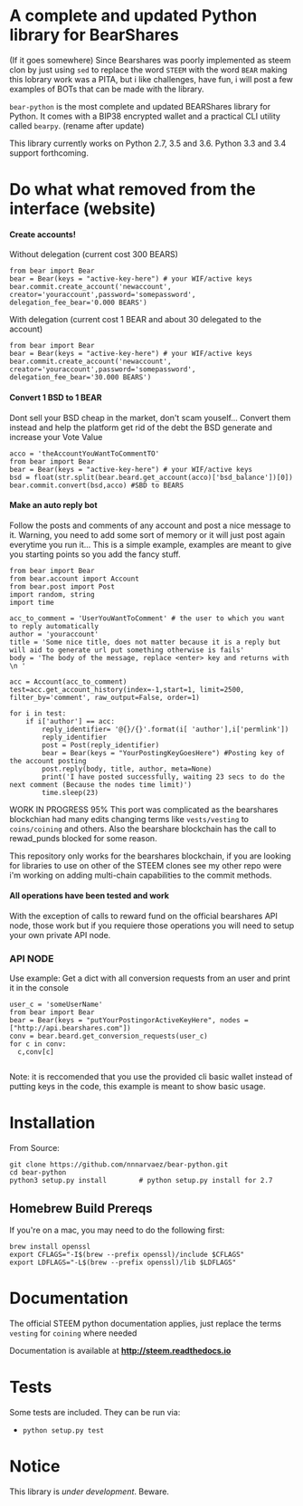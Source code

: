 # A complete and updated Python library for BearShares
(If it goes somewhere)
Since Bearshares was poorly implemented as steem clon by just using `sed` to replace the word `STEEM` with the word `BEAR` making this lobrary work was a PITA, but i like challenges, have fun, i will post a few examples of BOTs that can be made with the library. 


`bear-python` is the most complete and updated BEARShares library for Python. It comes with a
BIP38 encrypted wallet and a practical CLI utility called `bearpy`. (rename after update)

This library currently works on Python 2.7, 3.5 and 3.6. Python 3.3 and 3.4 support forthcoming.

# Do what what removed from the interface (website)

#### Create accounts!

Without delegation (current cost 300 BEARS)
```
from bear import Bear
bear = Bear(keys = "active-key-here") # your WIF/active keys
bear.commit.create_account('newaccount', creator='youraccount',password='somepassword', delegation_fee_bear='0.000 BEARS')
```

With delegation (current cost 1 BEAR and about 30 delegated to the account)
```
from bear import Bear
bear = Bear(keys = "active-key-here") # your WIF/active keys
bear.commit.create_account('newaccount', creator='youraccount',password='somepassword', delegation_fee_bear='30.000 BEARS')
```

#### Convert 1 BSD to 1 BEAR 
Dont sell your BSD cheap in the market, don't scam youself... Convert them instead and help the platform get rid of the debt the BSD generate and increase your Vote Value

```
acco = 'theAccountYouWantToCommentTO'
from bear import Bear
bear = Bear(keys = "active-key-here") # your WIF/active keys
bsd = float(str.split(bear.beard.get_account(acco)['bsd_balance'])[0])
bear.commit.convert(bsd,acco) #SBD to BEARS

```

#### Make an auto reply bot
Follow the posts and comments of any account and post a nice message to it.
Warning, you need to add some sort of memory or it will just post again everytime you run it...
This is a simple example, examples are meant to give you starting points so you add the fancy stuff.

```
from bear import Bear
from bear.account import Account
from bear.post import Post
import random, string
import time

acc_to_comment = 'UserYouWantToComment' # the user to which you want to reply automatically 
author = 'youraccount' 
title = 'Some nice title, does not matter because it is a reply but will aid to generate url put something otherwise is fails' 
body = 'The body of the message, replace <enter> key and returns with \n '

acc = Account(acc_to_comment)
test=acc.get_account_history(index=-1,start=1, limit=2500, filter_by='comment', raw_output=False, order=1)

for i in test:
    if i['author'] == acc:
        reply_identifier= '@{}/{}'.format(i[ 'author'],i['permlink'])  
        reply_identifier
        post = Post(reply_identifier)
        bear = Bear(keys = "YourPostingKeyGoesHere") #Posting key of the account posting   
        post.reply(body, title, author, meta=None)     
        print('I have posted successfully, waiting 23 secs to do the next comment (Because the nodes time limit)')
        time.sleep(23)         
```




WORK IN PROGRESS 95%
This port was complicated as the bearshares blockchian had many edits changing terms like `vests/vesting` to `coins/coining` and others.
Also the bearshare blockchain has the call to rewad_punds blocked for some reason. 

This repository only works for the bearshares blockchain, if you are looking for libraries to use on other of the STEEM clones see my other repo were i'm working on adding multi-chain capabilities to the commit methods. 

#### All operations have been tested and work
With the exception of calls to reward fund on the official bearshares API node, those work but if you requiere those operations you will need to setup your own private API node.


### API NODE
Use example: Get a dict with all conversion requests from an user and print it in the console
```
user_c = 'someUserName'
from bear import Bear
bear = Bear(keys = "putYourPostingorActiveKeyHere", nodes = ["http://api.bearshares.com"]) 
conv = bear.beard.get_conversion_requests(user_c)
for c in conv:
  c,conv[c]
  
```
Note: it is reccomended that you use the provided cli basic wallet instead of putting keys in the code, this example is meant to show basic usage.

# Installation

From Source:

```
git clone https://github.com/nnnarvaez/bear-python.git
cd bear-python
python3 setup.py install        # python setup.py install for 2.7
```

## Homebrew Build Prereqs

If you're on a mac, you may need to do the following first:

```
brew install openssl
export CFLAGS="-I$(brew --prefix openssl)/include $CFLAGS"
export LDFLAGS="-L$(brew --prefix openssl)/lib $LDFLAGS"
```


# Documentation

The official STEEM python documentation applies, just replace the terms `vesting` for `coining` where needed

Documentation is available at **http://steem.readthedocs.io**

# Tests

Some tests are included.  They can be run via:

* `python setup.py test`

# Notice

This library is *under development*.  Beware.
